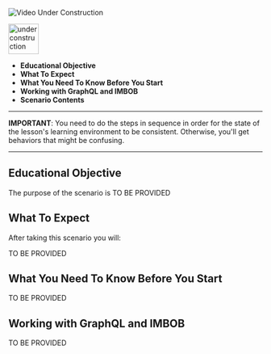  ![Video Under Construction](https://raw.githubusercontent.com/reselbob/katacoda-scenarios/master/understanding-graphql-using-imbob/images/video-under-construction.jpg)
 
 <img src="http://www.gosc.org/_Media/under-construction-yellow-d_med.png" width="60" alt="under construction" />

 * **Educational Objective**
 * **What To Expect**
 * **What You Need To Know Before You Start**
 * **Working with GraphQL and IMBOB**
 * **Scenario Contents**
 
------

**IMPORTANT**: You need to do the steps in sequence in order for the state of the lesson's learning environment to be
consistent. Otherwise, you'll get behaviors that might be confusing.

------
 
 
<a name="eductional-objective"></a>
## Educational Objective
The purpose of the scenario is TO BE PROVIDED

<a name="what-to-expect"></a>
## What To Expect

After taking this scenario you will:

TO BE PROVIDED

<a name="what-you-need"></a>
## What You Need To Know Before You Start

TO BE PROVIDED

<a name="understanding"></a>
## Working with GraphQL and IMBOB


TO BE PROVIDED
